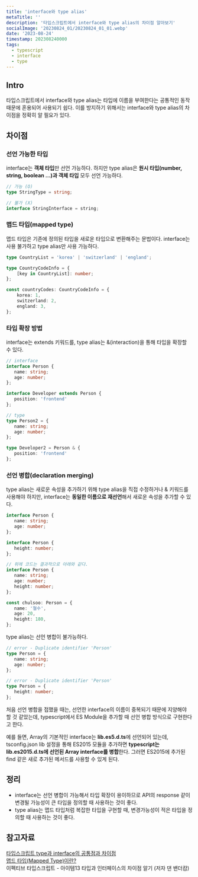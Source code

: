 ```yaml
---
title: 'interface와 type alias'
metaTitle: ''
description: '타입스크립트에서 interface와 type alias의 차이점 알아보기'
socialImage: '20230824_01/20230824_01_01.webp'
date: '2023-08-24'
timestamp: 202308240000
tags:
  - typescript
  - interface
  - type
---
```


## Intro
타입스크립트에서 interface와 type alias는 타입에 이름을 부여한다는 공통적인 동작 때문에 혼용되어 사용되기 쉽다.
이를 방지하기 위해서는 interface와 type alias의 차이점을 정확히 알 필요가 있다.

## 차이점
### 선언 가능한 타입
interface는 **객체 타입**만 선언 가능하다. 하지만 type alias은 **원시 타입(number, string, boolean ...)과 객체 타입** 모두 선언 가능하다.

```typescript
// 가능 (O)
type StringType = string;

// 불가 (X)
interface StringInterface = string;
```

### 맵드 타입(mapped type)
맵드 타입은 기존에 정의된 타입을 새로운 타입으로 변환해주는 문법이다.
interface는 사용 불가하고 type alias만 사용 가능하다.

```typescript
type CountryList = 'korea' | 'switzerland' | 'england';

type CountryCodeInfo = {
    [key in CountryList]: number;
};

const countryCodes: CountryCodeInfo = {
    korea: 1,
    switzerland: 2,
    england: 3,
};
```

### 타입 확장 방법
interface는 extends 키워드를, type alias는 &(interaction)을 통해 타입을 확장할 수 있다.

```typescript
// interface
interface Person {
   name: string;
   age: number;
};

interface Developer extends Person {
   position: 'frontend'
};

// type
type Person2 = {
   name: string;
   age: number;
};

type Developer2 = Person & {
   position: 'frontend'
};
```

### 선언 병합(declaration merging)
type alias는 새로운 속성을 추가하기 위해 type alias을 직접 수정하거나 & 키워드를 사용해야 하지만, interface는 **동일한 이름으로 재선언**해서 새로운 속성을 추가할 수 있다.

```typescript
interface Person {
   name: string;
   age: number;
};

interface Person {
   height: number;
};

// 위에 코드는 결과적으로 아래와 같다.
interface Person {
   name: string;
   age: number;
   height: number;
};

const chulsoo: Person = {
   name: '철수',
   age: 20,
   height: 180,
};
```

type alias는 선언 병합이 불가능하다.

```typescript
// error - Duplicate identifier 'Person'
type Person = {
   name: string;
   age: number;
};

// error - Duplicate identifier 'Person'
type Person = {
   height: number;
};
```

처음 선언 병합을 접했을 때는, 선언한 interface의 이름이 중복되기 때문에 지양해야 할 것 같았는데, typescript에서 ES Module을 추가할 때 선언 병합 방식으로 구현한다고 한다.

예를 들면, Array의 기본적인 interface는 **lib.es5.d.ts**에 선언되어 있는데, tsconfig.json lib 설정을 통해 ES2015 모듈을 추가하면 **typescript는 lib.es2015.d.ts에 선언된 Array interface를 병합**한다. 그러면 ES2015에 추가된 find 같은 새로 추가된 메서드를 사용할 수 있게 된다.

## 정리
- interface는 선언 병합이 가능해서 타입 확장이 용이하므로 API의 response 같이 변경될 가능성이 큰 타입을 정의할 때 사용하는 것이 좋다.
- type alias는 맵드 타입처럼 복잡한 타입을 구현할 때, 변경가능성이 적은 타입을 정의할 때 사용하는 것이 좋다.

## 참고자료
[타입스크립트 type과 interface의 공통점과 차이점](https://yceffort.kr/2021/03/typescript-interface-vs-type)  
[맵드 타입(Mapped Type)이란?](https://joshua1988.github.io/ts/usage/mapped-type.html#%EB%A7%B5%EB%93%9C-%ED%83%80%EC%9E%85-mapped-type-%EC%9D%B4%EB%9E%80)  
이펙티브 타입스크립트 - 아이템13 타입과 인터페이스의 차이점 알기 (저자 댄 밴더캄)
